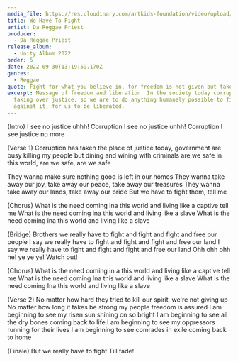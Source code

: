 ```yaml
---
media_file: https://res.cloudinary.com/artkids-foundation/video/upload/v1664797977/05._Da_Reggae_Priest_-_We_Have_To_Fight_ynd367.mp3
title: We Have To Fight
artist: Da Reggae Priest
producer:
  - Da Reggae Priest
release_album:
  - Unity Album 2022
order: 5
date: 2022-09-30T13:19:59.170Z
genres:
  - Reggae
quote: Fight for what you believe in, for freedom is not given but taken.
excerpt: Message of freedom and liberation. In the society today corruption is
  taking over justice, so we are to do anything humanely possible to fight
  against it, for us to be liberated.
---
```

(Intro)
I see no justice uhhh! Corruption
I see no justice uhhh! Corruption
I see justice no more



(Verse 1)
Corruption has taken the place of justice today, government are busy killing my people but dining and wining with criminals are we safe in this world, are we safe, are we safe

They wanna make sure nothing good is left in our homes
They wanna take away our joy, take away our peace, take away our treasures
They wanna take away our lands, take away our pride
But we have to fight them, tell me



(Chorus)
What is the need coming ina this world and living like a captive tell me
What is the need coming ina this world and living like a slave
What is the need coming ina this world and living like a slave



(Bridge)
Brothers we really have to fight and fight and fight and free our people
I say we really have to fight and fight and fight and free our land
I say we really have to fight and fight and fight and free our land
Ohh ohh ohh he! ye ye ye!
Watch out!



(Chorus)
What is the need coming in a this world and living like a captive tell me
What is the need coming Ina this world and living like a slave
What is the need coming Ina this world and living like a slave



(Verse 2)
No matter how hard they tried to kill our spirit, we're not giving up
No matter how long it takes be strong my people freedom is assured
I am beginning to see my risen sun shining on so bright
I am beginning to see all the dry bones coming back to life
I am beginning to see my oppressors running for their lives
I am beginning to see comrades in exile coming back to home



(Finale)
But we really have to fight
Till fade!